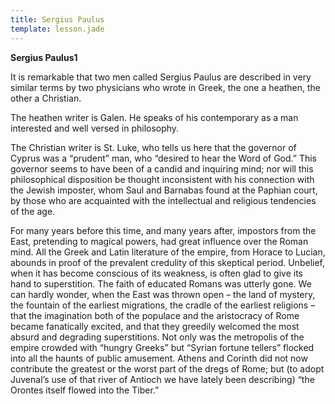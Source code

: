 ```yaml
---
title: Sergius Paulus
template: lesson.jade
---
```



**Sergius Paulus1**

It is remarkable that two men called Sergius Paulus are described in
very similar terms by two physicians who wrote in Greek, the one a
heathen, the other a Christian.

The heathen writer is Galen. He speaks of his contemporary as a man
interested and well versed in philosophy.

The Christian writer is St. Luke, who tells us here that the governor of
Cyprus was a “prudent” man, who “desired to hear the Word of God.” This
governor seems to have been of a candid and inquiring mind; nor will
this philosophical disposition be thought inconsistent with his
connection with the Jewish imposter, whom Saul and Barnabas found at the
Paphian court, by those who are acquainted with the intellectual and
religious tendencies of the age.

For many years before this time, and many years after, impostors from
the East, pretending to magical powers, had great influence over the
Roman mind. All the Greek and Latin literature of the empire, from
Horace to Lucian, abounds in proof of the prevalent credulity of this
skeptical period. Unbelief, when it has become conscious of its
weakness, is often glad to give its hand to superstition. The faith of
educated Romans was utterly gone. We can hardly wonder, when the East
was thrown open – the land of mystery, the fountain of the earliest
migrations, the cradle of the earliest religions – that the imagination
both of the populace and the aristocracy of Rome became fanatically
excited, and that they greedily welcomed the most absurd and degrading
superstitions. Not only was the metropolis of the empire crowded with
“hungry Greeks” but “Syrian fortune tellers” flocked into all the haunts
of public amusement. Athens and Corinth did not now contribute the
greatest or the worst part of the dregs of Rome; but (to adopt Juvenal’s
use of that river of Antioch we have lately been describing) “the
Orontes itself flowed into the Tiber.”

